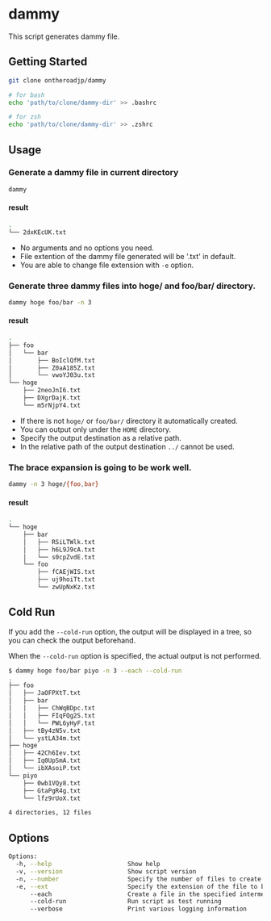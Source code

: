 # dammy
This script generates dammy file.



## Getting Started


```bash
git clone ontheroadjp/dammy

# for bash
echo 'path/to/clone/dammy-dir' >> .bashrc

# for zsh
echo 'path/to/clone/dammy-dir' >> .zshrc
```



## Usage

### Generate a dammy file in current directory

```bash
dammy
```

#### result

```bash
.
└── 2dxKEcUK.txt
```

- No arguments and no options you need.
- File extention of the dammy file generated will be '.txt' in default.
- You are able to change file extension with ``-e`` option.

### Generate three dammy files into hoge/ and foo/bar/ directory.

```bash
dammy hoge foo/bar -n 3
```

#### result

```bash
.
├── foo
│   └── bar
│       ├── BoIclQfM.txt
│       ├── Z0aA185Z.txt
│       └── vwoYJ03u.txt
└── hoge
    ├── 2neoJnI6.txt
    ├── DXgrDajK.txt
    └── m5rNjpY4.txt
```

- If there is not ``hoge/`` or ``foo/bar/`` directory it automatically created.
- You can output only under the ``HOME`` directory.
- Specify the output destination as a relative path.
- In the relative path of the output destination ``../`` cannot be used.



### The brace expansion is going to be work well.

```bash
dammy -n 3 hoge/{foo,bar}
```

#### result

```bash
.
└── hoge
    ├── bar
    │   ├── RSiLTWlk.txt
    │   ├── h6L9J9cA.txt
    │   └── s0cpZvdE.txt
    └── foo
        ├── fCAEjWIS.txt
        ├── uj9hoiTt.txt
        └── zwUpNxKz.txt
```

## Cold Run

If you add the ``--cold-run`` option, the output will be displayed in a tree, so you can check the output beforehand.

When the ``--cold-run`` option is specified, the actual output is not performed.

```bash
$ dammy hoge foo/bar piyo -n 3 --each --cold-run                                                                                           
.
├── foo
│   ├── JaOFPXtT.txt
│   ├── bar
│   │   ├── ChWqBDpc.txt
│   │   ├── FIqFQg2S.txt
│   │   └── PWL6yHyF.txt
│   ├── tBy4zN5v.txt
│   └── ystLA34m.txt
├── hoge
│   ├── 42Ch6Iev.txt
│   ├── Iq0UpSmA.txt
│   └── ibXAsoiP.txt
└── piyo
    ├── 0wb1VQy8.txt
    ├── GtaPgR4g.txt
    └── lfz9rUoX.txt

4 directories, 12 files
```

## Options
```bash
Options:
  -h, --help                     Show help
  -v, --version                  Show script version
  -n, --number                   Specify the number of files to create
  -e, --ext                      Specify the extension of the file to be created
      --each                     Create a file in the specified intermediate directory
      --cold-run                 Run script as test running
      --verbose                  Print various logging information
```

